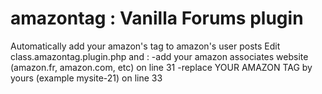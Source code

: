 # amazontag : Vanilla Forums plugin
Automatically add your amazon's tag to amazon's user posts
Edit class.amazontag.plugin.php and :
-add your amazon associates website (amazon.fr, amazon.com, etc) on line 31
-replace YOUR AMAZON TAG by yours (example mysite-21) on line 33
